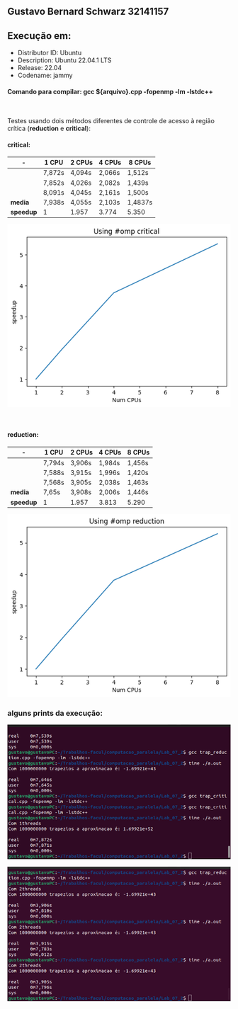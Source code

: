 ## Gustavo Bernard Schwarz 32141157

## Execução em: 
 - Distributor ID: Ubuntu
 - Description:    Ubuntu 22.04.1 LTS
 - Release:        22.04
 - Codename:       jammy

#### Comando para compilar: gcc ${arquivo}.cpp -fopenmp -lm -lstdc++

<br>

Testes usando dois métodos diferentes de controle de acesso à região crítica (**reduction** e **critical**):


#### **critical**:
| - | 1 CPU | 2 CPUs | 4 CPUs | 8 CPUs |
|---|-------|--------|--------|--------|
||7,872s|4,094s|2,066s|1,512s
||7,852s|4,026s|2,082s|1,439s
||8,091s|4,045s|2,161s|1,500s
| **media** | 7,938s | 4,055s | 2,103s | 1,4837s 
| **speedup** | 1 | 1.957 | 3.774 | 5.350

![](https://raw.githubusercontent.com/Schwarzam/Trabalhos-facul/master/computacao_paralela/Lab_07_2/critical.png)

<br>

#### **reduction**:
| - | 1 CPU | 2 CPUs | 4 CPUs | 8 CPUs |
|---|-------|--------|--------|--------|
|| 7,794s | 3,906s | 1,984s | 1,456s
||7,588s | 3,915s | 1,996s | 1,420s  
||7,568s | 3,905s | 2,038s | 1,463s
| **media** | 7,65s | 3,908s | 2,006s | 1,446s 
| **speedup** | 1 | 1.957 | 3.813 | 5.290

![](https://raw.githubusercontent.com/Schwarzam/Trabalhos-facul/master/computacao_paralela/Lab_07_2/reduction.png)


### alguns prints da execução:

![](https://raw.githubusercontent.com/Schwarzam/Trabalhos-facul/master/computacao_paralela/Lab_07_2/execucao.png)

![](https://raw.githubusercontent.com/Schwarzam/Trabalhos-facul/master/computacao_paralela/Lab_07_2/execucao2.png)
